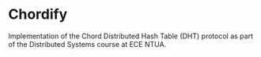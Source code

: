 # Chordify
Implementation of the Chord Distributed Hash Table (DHT) protocol as part of the Distributed Systems course at ECE NTUA.
